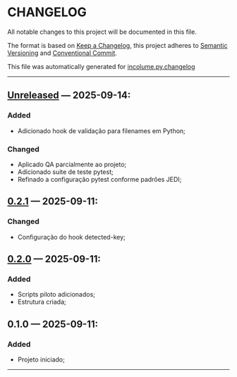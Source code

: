 # CHANGELOG


All notable changes to this project will be documented in this file.

The format is based on [Keep a Changelog](https://keepachangelog.com/en/1.0.0/), this project adheres to [Semantic Versioning](https://semver.org/spec/v2.0.0.html) and [Conventional Commit](https://www.conventionalcommits.org/pt-br/v1.0.0/).

This file was automatically generated for [incolume.py.changelog](https://github.com/development-incolume/incolume.py.changelog/-/tree/0.17.0)

---


## [Unreleased]	 &#8212; 	2025-09-14:
### Added
  - Adicionado hook de validação para filenames em Python;
### Changed
  - Aplicado QA parcialmente ao projeto;
  - Adicionado suite de teste pytest;
  - Refinado a configuração pytest conforme padrões JEDI;

## [0.2.1]	 &#8212; 	2025-09-11:
### Changed
  - Configuração do hook detected-key;

## [0.2.0]	 &#8212; 	2025-09-11:
### Added
  - Scripts piloto adicionados;
  - Estrutura criada;

## 0.1.0	 &#8212; 	2025-09-11:
### Added
  - Projeto iniciado;

---

[0.2.0]: https://github.com/development-incolume/incolume.py.githooks/compare/0.1.0...0.2.0
[0.2.1]: https://github.com/development-incolume/incolume.py.githooks/compare/0.2.0...0.2.1
[Unreleased]: https://github.com/development-incolume/incolume.py.githooks/compare/0.2.1...Unreleased
